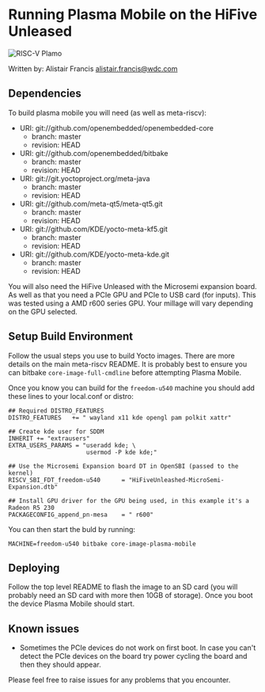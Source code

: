 # Running Plasma Mobile on the HiFive Unleased

![RISC-V Plamo](RISC-V-Plamo.jpg)

Written by: Alistair Francis <alistair.francis@wdc.com>

## Dependencies

To build plasma mobile you will need (as well as meta-riscv):

* URI: git://github.com/openembedded/openembedded-core
  * branch: master
  * revision: HEAD
* URI: git://github.com/openembedded/bitbake
  * branch: master
  * revision: HEAD
* URI: git://git.yoctoproject.org/meta-java
  * branch: master
  * revision: HEAD
* URI: git://github.com/meta-qt5/meta-qt5.git
  * branch: master
  * revision: HEAD
* URI: git://github.com/KDE/yocto-meta-kf5.git
  * branch: master
  * revision: HEAD
* URI: git://github.com/KDE/yocto-meta-kde.git
  * branch: master
  * revision: HEAD

You will also need the HiFive Unleased with the Microsemi expansion board. As well as that you need a PCIe GPU and PCIe to USB card (for inputs). This was tested using a AMD r600 series GPU. Your millage will vary depending on the GPU selected.


## Setup Build Environment

Follow the usual steps you use to build Yocto images. There are more details on the main meta-riscv README. It is probably best to ensure you can bitbake ```core-image-full-cmdline``` before attempting Plasma Mobile.

Once you know you can build for the ```freedom-u540``` machine you should add these lines to your local.conf or distro:

```
## Required DISTRO_FEATURES
DISTRO_FEATURES   += " wayland x11 kde opengl pam polkit xattr"

## Create kde user for SDDM
INHERIT += "extrausers"
EXTRA_USERS_PARAMS = "useradd kde; \
                      usermod -P kde kde;"

## Use the Microsemi Expansion board DT in OpenSBI (passed to the kernel)
RISCV_SBI_FDT_freedom-u540      = "HiFiveUnleashed-MicroSemi-Expansion.dtb"

## Install GPU driver for the GPU being used, in this example it's a Radeon R5 230
PACKAGECONFIG_append_pn-mesa    = " r600"
```

You can then start the buld by running:
```
MACHINE=freedom-u540 bitbake core-image-plasma-mobile
```

## Deploying

Follow the top level README to flash the image to an SD card (you will probably need an SD card with more then 10GB of storage). Once you boot the device Plasma Mobile should start.

## Known issues

  * Sometimes the PCIe devices do not work on first boot. In case you can't detect the PCIe devices on the board try power cycling the board and then they should appear.

Please feel free to raise issues for any problems that you encounter.

